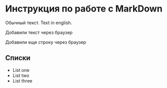 # Инструкция по работе с MarkDown

Обычный текст. Text in english.

Добавили текст через браузер

Добавили еще строку через браузер

## Списки
* List one
* List two
* List three
